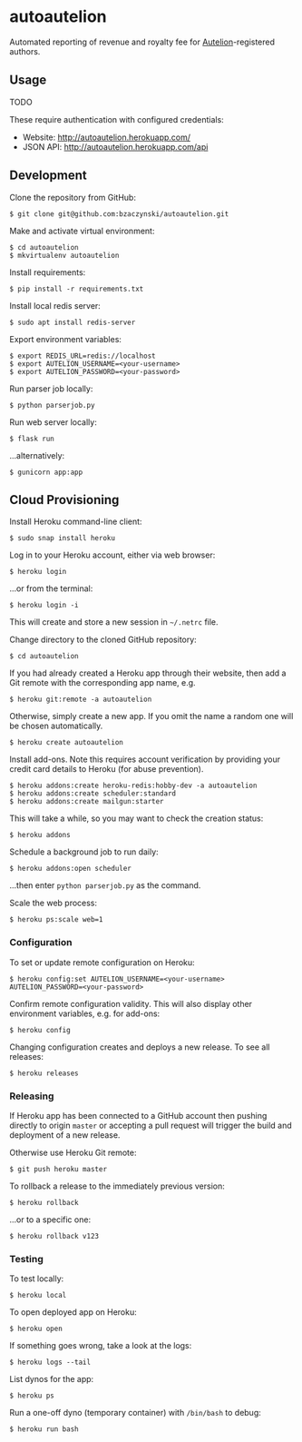 # autoautelion

Automated reporting of revenue and royalty fee for [Autelion](https://helion.pl/autelion/)-registered authors.

## Usage

TODO

These require authentication with configured credentials:

* Website: <http://autoautelion.herokuapp.com/>
* JSON API: <http://autoautelion.herokuapp.com/api>

## Development

Clone the repository from GitHub:

```shell
$ git clone git@github.com:bzaczynski/autoautelion.git
```

Make and activate virtual environment:

```shell
$ cd autoautelion
$ mkvirtualenv autoautelion
```

Install requirements:

```shell
$ pip install -r requirements.txt
```

Install local redis server:

```shell
$ sudo apt install redis-server
```

Export environment variables:

```shell
$ export REDIS_URL=redis://localhost
$ export AUTELION_USERNAME=<your-username>
$ export AUTELION_PASSWORD=<your-password>
```

Run parser job locally:

```shell
$ python parserjob.py
```

Run web server locally:

```shell
$ flask run
```

...alternatively:

```shell
$ gunicorn app:app
```

## Cloud Provisioning

Install Heroku command-line client:

```shell
$ sudo snap install heroku
```

Log in to your Heroku account, either via web browser:

```shell
$ heroku login
```

...or from the terminal:

```shell
$ heroku login -i
```

This will create and store a new session in `~/.netrc` file.

Change directory to the cloned GitHub repository:

```shell
$ cd autoautelion
```

If you had already created a Heroku app through their website, then add a Git remote with the corresponding app name, e.g.

```shell
$ heroku git:remote -a autoautelion
```

Otherwise, simply create a new app. If you omit the name a random one will be chosen automatically.

```shell
$ heroku create autoautelion
```

Install add-ons. Note this requires account verification by providing your credit card details to Heroku (for abuse prevention).

```shell
$ heroku addons:create heroku-redis:hobby-dev -a autoautelion
$ heroku addons:create scheduler:standard
$ heroku addons:create mailgun:starter
```

This will take a while, so you may want to check the creation status:

```shell
$ heroku addons
```

Schedule a background job to run daily:

```shell
$ heroku addons:open scheduler
```

...then enter `python parserjob.py` as the command.

Scale the web process:

```shell
$ heroku ps:scale web=1
```

### Configuration

To set or update remote configuration on Heroku:

```shell
$ heroku config:set AUTELION_USERNAME=<your-username> AUTELION_PASSWORD=<your-password>
```

Confirm remote configuration validity. This will also display other environment variables, e.g. for add-ons:

```shell
$ heroku config
```

Changing configuration creates and deploys a new release. To see all releases:

```shell
$ heroku releases
```

### Releasing

If Heroku app has been connected to a GitHub account then pushing directly to origin `master` or accepting a pull request will trigger the build and deployment of a new release.

Otherwise use Heroku Git remote:

```shell
$ git push heroku master
```

To rollback a release to the immediately previous version:

```shell
$ heroku rollback
```

...or to a specific one:

```shell
$ heroku rollback v123
```

### Testing

To test locally:

```shell
$ heroku local
```

To open deployed app on Heroku:

```shell
$ heroku open
```

If something goes wrong, take a look at the logs:

```shell
$ heroku logs --tail
```

List dynos for the app:

```shell
$ heroku ps
```

Run a one-off dyno (temporary container) with `/bin/bash` to debug:

```shell
$ heroku run bash
```
